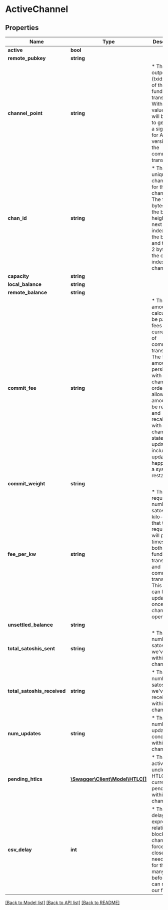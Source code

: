 # ActiveChannel

## Properties
Name | Type | Description | Notes
------------ | ------------- | ------------- | -------------
**active** | **bool** |  | [optional] 
**remote_pubkey** | **string** |  | [optional] 
**channel_point** | **string** | * The outpoint (txid:index) of the funding transaction. With this value, Bob will be able to generate a signature for Alice&#39;s version of the commitment transaction. | [optional] 
**chan_id** | **string** | * The unique channel ID for the channel. The first 3 bytes are the block height, the next 3 the index within the block, and the last 2 bytes are the output index for the channel. | [optional] 
**capacity** | **string** |  | [optional] 
**local_balance** | **string** |  | [optional] 
**remote_balance** | **string** |  | [optional] 
**commit_fee** | **string** | * The amount calculated to be paid in fees for the current set of commitment transactions. The fee amount is persisted with the channel in order to allow the fee amount to be removed and recalculated with each channel state update, including updates that happen after a system restart. | [optional] 
**commit_weight** | **string** |  | [optional] 
**fee_per_kw** | **string** | * The required number of satoshis per kilo-weight that the requester will pay at all times, for both the funding transaction and commitment transaction. This value can later be updated once the channel is open. | [optional] 
**unsettled_balance** | **string** |  | [optional] 
**total_satoshis_sent** | **string** | * The total number of satoshis we&#39;ve sent within this channel. | [optional] 
**total_satoshis_received** | **string** | * The total number of satoshis we&#39;ve received within this channel. | [optional] 
**num_updates** | **string** | * The total number of updates conducted within this channel. | [optional] 
**pending_htlcs** | [**\Swagger\Client\Model\HTLC[]**](HTLC.md) | * The list of active, uncleared HTLCs currently pending within the channel. | [optional] 
**csv_delay** | **int** | * The CSV delay expressed in relative blocks. If the channel is force closed, we&#39;ll need to wait for this many blocks before we can regain our funds. | [optional] 

[[Back to Model list]](../README.md#documentation-for-models) [[Back to API list]](../README.md#documentation-for-api-endpoints) [[Back to README]](../README.md)


